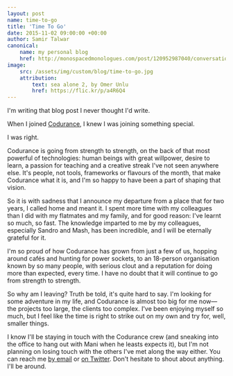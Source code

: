 ```yaml
---
layout: post
name: time-to-go
title: 'Time To Go'
date: 2015-11-02 09:00:00 +00:00
author: Samir Talwar
canonical:
    name: my personal blog
    href: http://monospacedmonologues.com/post/120952987040/conversations-about-conversations-at-socrates-uk
image:
    src: /assets/img/custom/blog/time-to-go.jpg
    attribution:
        text: sea alone 2, by Omer Unlu
        href: https://flic.kr/p/a4R6Q4
---
```


I'm writing that blog post I never thought I'd write.

When I joined [Codurance](http://codurance.com/), I knew I was joining something special.

I was right.

Codurance is going from strength to strength, on the back of that most powerful of technologies: human beings with great willpower, desire to learn, a passion for teaching and a creative streak I've not seen anywhere else. It's people, not tools, frameworks or flavours of the month, that make Codurance what it is, and I'm so happy to have been a part of shaping that vision.

So it is with sadness that I announce my departure from a place that for two years, I called home and meant it. I spent more time with my colleagues than I did with my flatmates and my family, and for good reason: I've learnt so much, so fast. The knowledge imparted to me by my colleagues, especially Sandro and Mash, has been incredible, and I will be eternally grateful for it.

I'm so proud of how Codurance has grown from just a few of us, hopping around cafés and hunting for power sockets, to an 18-person organisation known by so many people, with serious clout and a reputation for doing more than expected, every time. I have no doubt that it will continue to go from strength to strength.

So why am I leaving? Truth be told, it's quite hard to say. I'm looking for some adventure in my life, and Codurance is almost too big for me now—the projects too large, the clients too complex. I've been enjoying myself so much, but I feel like the time is right to strike out on my own and try for, well, smaller things.

I know I'll be staying in touch with the Codurance crew (and sneaking into the office to hang out with Mani when he leasts expects it), but I'm not planning on losing touch with the others I've met along the way either. You can reach me [by email](mailto:samir@noodlesandwich.com) or [on Twitter](https://twitter.com/SamirTalwar). Don't hesitate to shout about anything. I'll be around.

